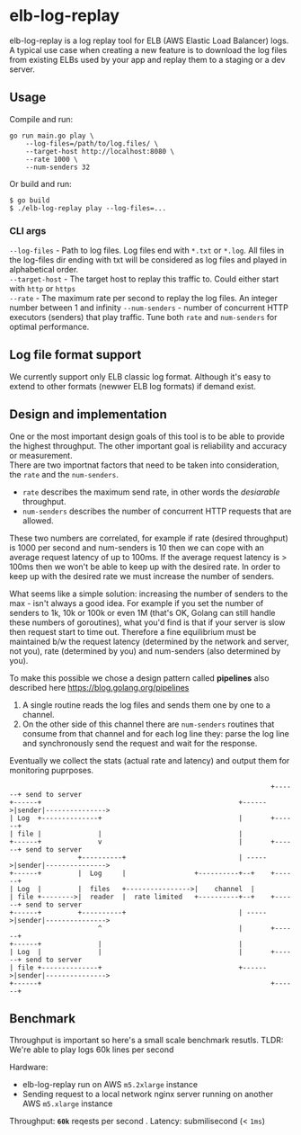 # elb-log-replay

elb-log-replay is a log replay tool for ELB (AWS Elastic Load Balancer) logs.  
A typical use case when creating a new feature is to download the log files from existing ELBs used by your app and replay them to a staging or a dev server. 

## Usage

Compile and run: 
```
go run main.go play \
	--log-files=/path/to/log.files/ \
	--target-host http://localhost:8080 \
	--rate 1000 \
	--num-senders 32
```

Or build and run:
```
$ go build
$ ./elb-log-replay play --log-files=...
```

### CLI args

`--log-files` - Path to log files. Log files end with `*.txt` or `*.log`. All files in the log-files dir ending with txt will be considered as log files and played in alphabetical order.  
`--target-host` - The target host to replay this traffic to. Could either start with `http` or `https`  
`--rate` - The maximum rate per second to replay the log files. An integer number between 1 and infinity
`--num-senders` - number of concurrent HTTP executors (senders) that play traffic. Tune both `rate` and `num-senders` for optimal performance.



## Log file format support

We currently support only ELB classic log format. Although it's easy to extend to other formats (newwer ELB log formats) if demand exist. 

## Design and implementation
One or the most important design goals of this tool is to be able to provide the highest throughput. The other important goal is reliability and accuracy or measurement.  
There are two importnat factors that need to be taken into consideration, the `rate` and the `num-senders`. 
* `rate` describes the maximum send rate, in other words the *desiarable* throughput. 
* `num-senders` describes the number of concurrent HTTP requests that are allowed. 

These two numbers are correlated, for example if rate (desired throughput) is 1000 per second and num-senders is 10 then we can cope with an average request latency of up to 100ms. If the average request latency is > 100ms then we won't be able to keep up with the desired rate. In order to keep up with the desired rate we must increase the number of senders.  

What seems like a simple solution: increasing the number of senders to the max - isn't always a good idea. For example if you set the number of senders to 1k, 10k or 100k or even 1M (that's OK, Golang can still handle these numbers of goroutines), what you'd find is that if your server is slow then request start to time out. Therefore a fine equilibrium must be maintained b/w the request latency (determined by the network and server, not you), rate (determined by you) and num-senders (also determined by you). 

To make this possible we chose a design pattern called **pipelines** also described here https://blog.golang.org/pipelines

1. A single routine reads the log files and sends them one by one to a channel.  
1. On the other side of this channel there are `num-senders` routines that consume from that channel and for each log line they: parse the log line and synchronously send the request and wait for the response.

Eventually we collect the stats (actual rate and latency) and output them for monitoring puprposes. 

```
                                                                 +------+ send to server
+------+                                                 +------>|sender|--------------->
| Log  +--------------+                                  |       +------+
| file |              |                                  |
+------+              v                                  |       +------+ send to server
                 +----------+                            | ----->|sender|--------------->
+------+         |  Log     |                 +----------+--+    +------+
| Log  |         |  files   +---------------->|    channel  |
| file +-------->|  reader  |  rate limited   +----------+--+    +------+ send to server
+------+         +----------+                            | ----->|sender|--------------->
                      ^                                  |       +------+
+------+              |                                  |
| Log  |              |                                  |       +------+ send to server
| file +--------------+                                  +------>|sender|--------------->
+------+                                                         +------+

```

## Benchmark
Throughput is important so here's a small scale benchmark resutls.  TLDR: We're able to play logs 60k lines per second

Hardware: 
* elb-log-replay run on AWS `m5.2xlarge` instance
* Sending request to a local network nginx server running on another AWS `m5.xlarge` instance

Throughput: **`60k`** reqests per second . 
Latency: submilisecond (< `1ms`)
